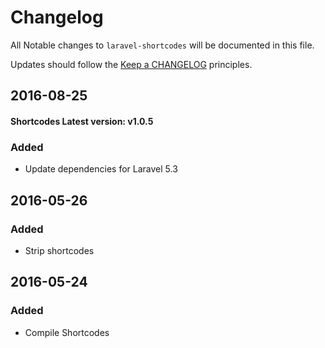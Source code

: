 # Changelog

All Notable changes to `laravel-shortcodes` will be documented in this file.

Updates should follow the [Keep a CHANGELOG](http://github.com/webwizo/laravel-shortcodes) principles.

## 2016-08-25

#### Shortcodes Latest version: v1.0.5

### Added
- Update dependencies for Laravel 5.3 


## 2016-05-26

### Added
- Strip shortcodes


## 2016-05-24

### Added
- Compile Shortcodes


